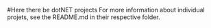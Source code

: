 #Here there be dotNET projects
For more information about individual projets, see the README.md in their respective folder.
